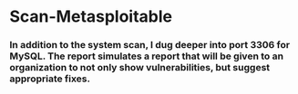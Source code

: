 # Scan-Metasploitable
### In addition to the system scan, I dug deeper into port 3306 for MySQL. The report simulates a report that will be given to an organization to not only show vulnerabilities, but suggest appropriate fixes.
